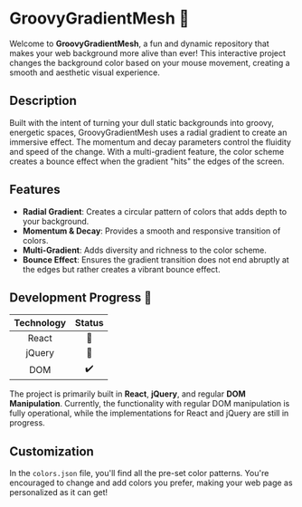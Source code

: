 # GroovyGradientMesh 🎨

Welcome to **GroovyGradientMesh**, a fun and dynamic repository that makes your web background more alive than ever! This interactive project changes the background color based on your mouse movement, creating a smooth and aesthetic visual experience.

## Description

Built with the intent of turning your dull static backgrounds into groovy, energetic spaces, GroovyGradientMesh uses a radial gradient to create an immersive effect. The momentum and decay parameters control the fluidity and speed of the change. With a multi-gradient feature, the color scheme creates a bounce effect when the gradient "hits" the edges of the screen. 

## Features

- **Radial Gradient**: Creates a circular pattern of colors that adds depth to your background.
- **Momentum & Decay**: Provides a smooth and responsive transition of colors.
- **Multi-Gradient**: Adds diversity and richness to the color scheme.
- **Bounce Effect**: Ensures the gradient transition does not end abruptly at the edges but rather creates a vibrant bounce effect.

## Development Progress 🚧

| Technology | Status |
|:----------:|:------:|
|   React    |   🚧   |
|   jQuery   |   🚧   |
|     DOM    |   ✔️   |

The project is primarily built in **React**, **jQuery**, and regular **DOM Manipulation**. Currently, the functionality with regular DOM manipulation is fully operational, while the implementations for React and jQuery are still in progress.

## Customization

In the `colors.json` file, you'll find all the pre-set color patterns. You're encouraged to change and add colors you prefer, making your web page as personalized as it can get!


